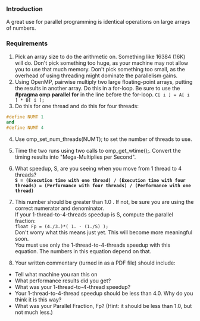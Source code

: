 ### Introduction
A great use for parallel programming is identical operations on large arrays of numbers.

### Requirements
1. Pick an array size to do the arithmetic on. Something like 16384 (16K) will do. Don't pick something too huge, as your machine may not allow you to use that much memory. Don't pick something too small, as the overhead of using threading might dominate the parallelism gains.
2. Using OpenMP, pairwise multiply two large floating-point arrays, putting the results in another array. Do this in a for-loop. Be sure to use the **#pragma omp parallel for** in the line before the for-loop.
`C[ i ] = A[ i ] * B[ i ];`
3. Do this for one thread and do this for four threads:
```cpp
#define NUMT 1
and
#define NUMT 4
```
4. Use omp_set_num_threads(NUMT); to set the number of threads to use.
5. Time the two runs using two calls to omp_get_wtime();. Convert the timing results into "Mega-Multiplies per Second".
6. What speedup, S, are you seeing when you move from 1 thread to 4 threads?<br>
**`S = (Execution time with one thread) / (Execution time with four threads) = (Performance with four threads) / (Performance with one thread)`**

7. This number should be greater than 1.0 . If not, be sure you are using the correct numerator and denominator.<br>
  If your 1-thread-to-4-threads speedup is S, compute the parallel fraction:<br>
  `float Fp = (4./3.)*( 1. - (1./S) );` <br>
  Don't worry what this means just yet. This will become more meaningful soon. <br>
  You must use only the 1-thread-to-4-threads speedup with this equation. The numbers in this equation depend on that.

8. Your written commentary (turned in as a PDF file) should include:
  - Tell what machine you ran this on
  - What performance results did you get?
  - What was your 1-thread-to-4-thread speedup?
  - Your 1-thread-to-4-thread speedup should be less than 4.0. Why do you think it is this way?
  - What was your Parallel Fraction, Fp? (Hint: it should be less than 1.0, but not much less.)
